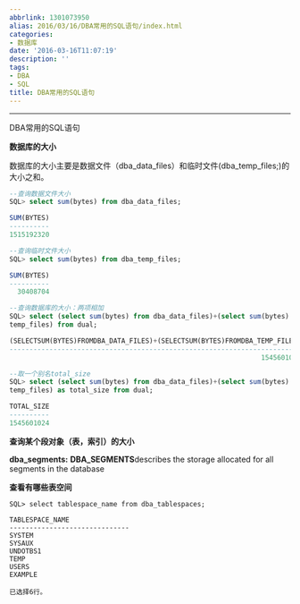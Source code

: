 ```yaml
---
abbrlink: 1301073950
alias: 2016/03/16/DBA常用的SQL语句/index.html
categories:
- 数据库
date: '2016-03-16T11:07:19'
description: ''
tags:
- DBA
- SQL
title: DBA常用的SQL语句
---
```








----

DBA常用的SQL语句

**数据库的大小**

数据库的大小主要是数据文件（dba_data_files）和临时文件(dba_temp_files;)的大小之和。

```sql
--查询数据文件大小
SQL> select sum(bytes) from dba_data_files;

SUM(BYTES)
----------
1515192320

--查询临时文件大小
SQL> select sum(bytes) from dba_temp_files;

SUM(BYTES)
----------
  30408704

--查询数据库的大小：两项相加
SQL> select (select sum(bytes) from dba_data_files)+(select sum(bytes) from dba_
temp_files) from dual;

(SELECTSUM(BYTES)FROMDBA_DATA_FILES)+(SELECTSUM(BYTES)FROMDBA_TEMP_FILES)
-------------------------------------------------------------------------
                                                               1545601024

--取一个别名total_size
SQL> select (select sum(bytes) from dba_data_files)+(select sum(bytes) from dba_
temp_files) as total_size from dual;

TOTAL_SIZE
----------
1545601024
```

<!--more-->

**查询某个段对象（表，索引）的大小**

**dba_segments:**  **DBA_SEGMENTS**describes the storage allocated for all segments in the database

**查看有哪些表空间**

```
SQL> select tablespace_name from dba_tablespaces;

TABLESPACE_NAME
------------------------------
SYSTEM
SYSAUX
UNDOTBS1
TEMP
USERS
EXAMPLE

已选择6行。
```